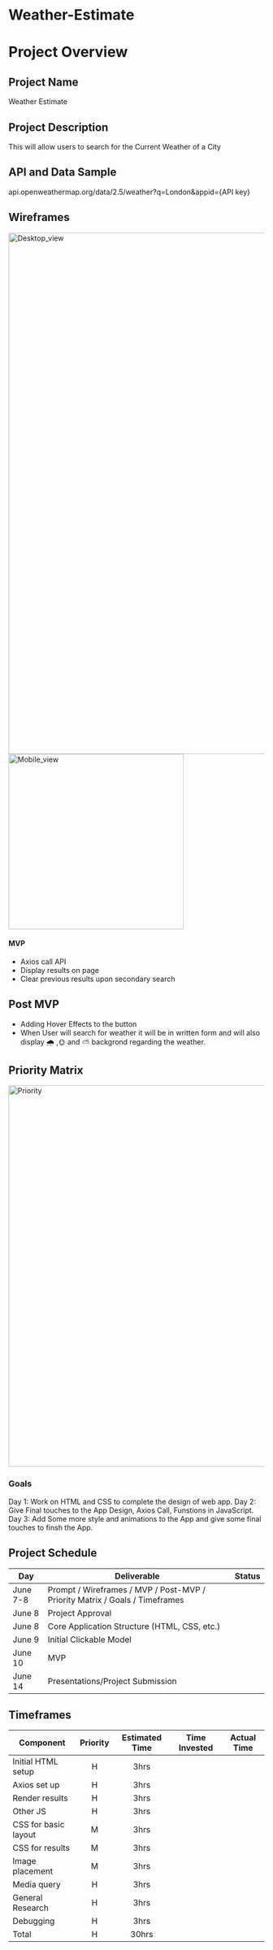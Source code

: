 # Weather-Estimate

# Project Overview
## Project Name
Weather Estimate
## Project Description
This will allow users to search for the Current Weather of a City
## API and Data Sample
api.openweathermap.org/data/2.5/weather?q=London&appid={API key}
## Wireframes
<img width="1026" alt="Desktop_view" src="https://user-images.githubusercontent.com/84696994/121238203-d96d4080-c865-11eb-9359-5385411758a2.png">

<img width="345" alt="Mobile_view" src="https://user-images.githubusercontent.com/84696994/121238212-dc683100-c865-11eb-8084-9014ff6a6db9.png">



#### MVP
- Axios call API
- Display results on page
- Clear previous results upon secondary search

## Post MVP
- Adding Hover Effects to the button
- When User will search for weather it will be in written form and will also display 🌧 ,🌞 and ⛅️  backgrond regarding the weather.

## Priority Matrix 
<img width="751" alt="Priority" src="https://user-images.githubusercontent.com/84696994/121197148-12de8580-c83f-11eb-9664-dd749b39ffbe.png">

### Goals
Day 1: Work on HTML and CSS to complete the design of web app.
Day 2: Give Final touches to the App Design, Axios Call, Funstions in JavaScript.
Day 3: Add Some more style and animations to the App and give some final touches to finsh the App. 

## Project Schedule
|  Day | Deliverable | Status
|---|---| ---|
|June 7-8| Prompt / Wireframes / MVP / Post-MVP / Priority Matrix / Goals / Timeframes |
|June 8| Project Approval | 
|June 8| Core Application Structure (HTML, CSS, etc.) | 
|June 9| Initial Clickable Model  | 
|June 10| MVP | 
|June 14| Presentations/Project Submission |

## Timeframes
| Component | Priority | Estimated Time | Time Invested | Actual Time |
| --- | :---: |  :---: | :---: | :---: |
| Initial HTML setup | H | 3hrs| |  |
| Axios set up | H | 3hrs|  |  |
| Render results | H | 3hrs|  |  |
| Other JS | H | 3hrs| |  |
| CSS for basic layout | M | 3hrs|  |  |
| CSS for results | M | 3hrs|  |  |
| Image placement | M | 3hrs|  |  |
| Media query | H | 3hrs|  |  |
| General Research | H | 3hrs|  |  |
| Debugging | H | 3hrs|  |  |
| Total | H | 30hrs|  |  |
